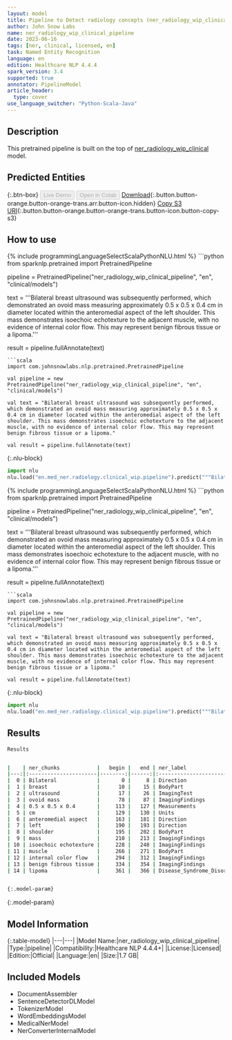 ```yaml
---
layout: model
title: Pipeline to Detect radiology concepts (ner_radiology_wip_clinical)
author: John Snow Labs
name: ner_radiology_wip_clinical_pipeline
date: 2023-06-16
tags: [ner, clinical, licensed, en]
task: Named Entity Recognition
language: en
edition: Healthcare NLP 4.4.4
spark_version: 3.4
supported: true
annotator: PipelineModel
article_header:
  type: cover
use_language_switcher: "Python-Scala-Java"
---
```


## Description

This pretrained pipeline is built on the top of [ner_radiology_wip_clinical](https://nlp.johnsnowlabs.com/2021/04/01/ner_radiology_wip_clinical_en.html) model.

## Predicted Entities



{:.btn-box}
<button class="button button-orange" disabled>Live Demo</button>
<button class="button button-orange" disabled>Open in Colab</button>
[Download](https://s3.amazonaws.com/auxdata.johnsnowlabs.com/clinical/models/ner_radiology_wip_clinical_pipeline_en_4.4.4_3.4_1686930630484.zip){:.button.button-orange.button-orange-trans.arr.button-icon.hidden}
[Copy S3 URI](s3://auxdata.johnsnowlabs.com/clinical/models/ner_radiology_wip_clinical_pipeline_en_4.4.4_3.4_1686930630484.zip){:.button.button-orange.button-orange-trans.button-icon.button-copy-s3}

## How to use

<div class="tabs-box" markdown="1">
{% include programmingLanguageSelectScalaPythonNLU.html %}
```python
from sparknlp.pretrained import PretrainedPipeline

pipeline = PretrainedPipeline("ner_radiology_wip_clinical_pipeline", "en", "clinical/models")

text = '''Bilateral breast ultrasound was subsequently performed, which demonstrated an ovoid mass measuring approximately 0.5 x 0.5 x 0.4 cm in diameter located within the anteromedial aspect of the left shoulder. This mass demonstrates isoechoic echotexture to the adjacent muscle, with no evidence of internal color flow. This may represent benign fibrous tissue or a lipoma.'''

result = pipeline.fullAnnotate(text)
```
```scala
import com.johnsnowlabs.nlp.pretrained.PretrainedPipeline

val pipeline = new PretrainedPipeline("ner_radiology_wip_clinical_pipeline", "en", "clinical/models")

val text = "Bilateral breast ultrasound was subsequently performed, which demonstrated an ovoid mass measuring approximately 0.5 x 0.5 x 0.4 cm in diameter located within the anteromedial aspect of the left shoulder. This mass demonstrates isoechoic echotexture to the adjacent muscle, with no evidence of internal color flow. This may represent benign fibrous tissue or a lipoma."

val result = pipeline.fullAnnotate(text)
```


{:.nlu-block}
```python
import nlu
nlu.load("en.med_ner.radiology.clinical_wip.pipeline").predict("""Bilateral breast ultrasound was subsequently performed, which demonstrated an ovoid mass measuring approximately 0.5 x 0.5 x 0.4 cm in diameter located within the anteromedial aspect of the left shoulder. This mass demonstrates isoechoic echotexture to the adjacent muscle, with no evidence of internal color flow. This may represent benign fibrous tissue or a lipoma.""")
```

</div>

<div class="tabs-box" markdown="1">
{% include programmingLanguageSelectScalaPythonNLU.html %}
```python
from sparknlp.pretrained import PretrainedPipeline

pipeline = PretrainedPipeline("ner_radiology_wip_clinical_pipeline", "en", "clinical/models")

text = '''Bilateral breast ultrasound was subsequently performed, which demonstrated an ovoid mass measuring approximately 0.5 x 0.5 x 0.4 cm in diameter located within the anteromedial aspect of the left shoulder. This mass demonstrates isoechoic echotexture to the adjacent muscle, with no evidence of internal color flow. This may represent benign fibrous tissue or a lipoma.'''

result = pipeline.fullAnnotate(text)
```
```scala
import com.johnsnowlabs.nlp.pretrained.PretrainedPipeline

val pipeline = new PretrainedPipeline("ner_radiology_wip_clinical_pipeline", "en", "clinical/models")

val text = "Bilateral breast ultrasound was subsequently performed, which demonstrated an ovoid mass measuring approximately 0.5 x 0.5 x 0.4 cm in diameter located within the anteromedial aspect of the left shoulder. This mass demonstrates isoechoic echotexture to the adjacent muscle, with no evidence of internal color flow. This may represent benign fibrous tissue or a lipoma."

val result = pipeline.fullAnnotate(text)
```

{:.nlu-block}
```python
import nlu
nlu.load("en.med_ner.radiology.clinical_wip.pipeline").predict("""Bilateral breast ultrasound was subsequently performed, which demonstrated an ovoid mass measuring approximately 0.5 x 0.5 x 0.4 cm in diameter located within the anteromedial aspect of the left shoulder. This mass demonstrates isoechoic echotexture to the adjacent muscle, with no evidence of internal color flow. This may represent benign fibrous tissue or a lipoma.""")
```
</div>

## Results

```bash
Results


|    | ner_chunks            |   begin |   end | ner_label                 |   confidence |
|---:|:----------------------|--------:|------:|:--------------------------|-------------:|
|  0 | Bilateral             |       0 |     8 | Direction                 |     0.9828   |
|  1 | breast                |      10 |    15 | BodyPart                  |     0.8169   |
|  2 | ultrasound            |      17 |    26 | ImagingTest               |     0.6216   |
|  3 | ovoid mass            |      78 |    87 | ImagingFindings           |     0.6917   |
|  4 | 0.5 x 0.5 x 0.4       |     113 |   127 | Measurements              |     0.91524  |
|  5 | cm                    |     129 |   130 | Units                     |     0.9987   |
|  6 | anteromedial aspect   |     163 |   181 | Direction                 |     0.8241   |
|  7 | left                  |     190 |   193 | Direction                 |     0.4667   |
|  8 | shoulder              |     195 |   202 | BodyPart                  |     0.6349   |
|  9 | mass                  |     210 |   213 | ImagingFindings           |     0.9611   |
| 10 | isoechoic echotexture |     228 |   248 | ImagingFindings           |     0.6851   |
| 11 | muscle                |     266 |   271 | BodyPart                  |     0.7805   |
| 12 | internal color flow   |     294 |   312 | ImagingFindings           |     0.5153   |
| 13 | benign fibrous tissue |     334 |   354 | ImagingFindings           |     0.394867 |
| 14 | lipoma                |     361 |   366 | Disease_Syndrome_Disorder |     0.9142   |


{:.model-param}
```

{:.model-param}
## Model Information

{:.table-model}
|---|---|
|Model Name:|ner_radiology_wip_clinical_pipeline|
|Type:|pipeline|
|Compatibility:|Healthcare NLP 4.4.4+|
|License:|Licensed|
|Edition:|Official|
|Language:|en|
|Size:|1.7 GB|

## Included Models

- DocumentAssembler
- SentenceDetectorDLModel
- TokenizerModel
- WordEmbeddingsModel
- MedicalNerModel
- NerConverterInternalModel